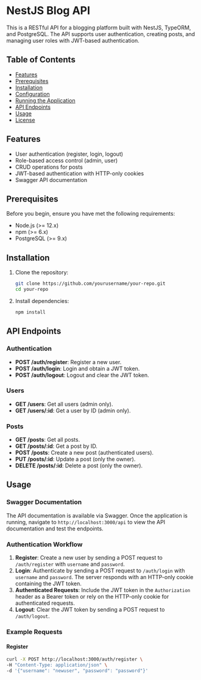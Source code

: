 # NestJS Blog API

This is a RESTful API for a blogging platform built with NestJS, TypeORM, and PostgreSQL. The API supports user authentication, creating posts, and managing user roles with JWT-based authentication.

## Table of Contents

- [Features](#features)
- [Prerequisites](#prerequisites)
- [Installation](#installation)
- [Configuration](#configuration)
- [Running the Application](#running-the-application)
- [API Endpoints](#api-endpoints)
- [Usage](#usage)
- [License](#license)

## Features

- User authentication (register, login, logout)
- Role-based access control (admin, user)
- CRUD operations for posts
- JWT-based authentication with HTTP-only cookies
- Swagger API documentation

## Prerequisites

Before you begin, ensure you have met the following requirements:

- Node.js (>= 12.x)
- npm (>= 6.x)
- PostgreSQL (>= 9.x)

## Installation

1. Clone the repository:

    ```bash
    git clone https://github.com/yourusername/your-repo.git
    cd your-repo
    ```

2. Install dependencies:

    ```bash
    npm install
    ```

## API Endpoints

### Authentication

- **POST /auth/register**: Register a new user.
- **POST /auth/login**: Login and obtain a JWT token.
- **POST /auth/logout**: Logout and clear the JWT token.

### Users

- **GET /users**: Get all users (admin only).
- **GET /users/:id**: Get a user by ID (admin only).

### Posts

- **GET /posts**: Get all posts.
- **GET /posts/:id**: Get a post by ID.
- **POST /posts**: Create a new post (authenticated users).
- **PUT /posts/:id**: Update a post (only the owner).
- **DELETE /posts/:id**: Delete a post (only the owner).

## Usage

### Swagger Documentation

The API documentation is available via Swagger. Once the application is running, navigate to `http://localhost:3000/api` to view the API documentation and test the endpoints.

### Authentication Workflow

1. **Register**: Create a new user by sending a POST request to `/auth/register` with `username` and `password`.
2. **Login**: Authenticate by sending a POST request to `/auth/login` with `username` and `password`. The server responds with an HTTP-only cookie containing the JWT token.
3. **Authenticated Requests**: Include the JWT token in the `Authorization` header as a Bearer token or rely on the HTTP-only cookie for authenticated requests.
4. **Logout**: Clear the JWT token by sending a POST request to `/auth/logout`.

### Example Requests

#### Register

```bash
curl -X POST http://localhost:3000/auth/register \
-H "Content-Type: application/json" \
-d '{"username": "newuser", "password": "password"}'
